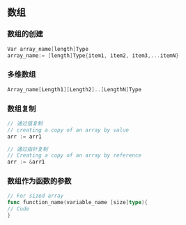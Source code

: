 
## 数组

### 数组的创建

```go
Var array_name[length]Type
array_name:= [length]Type{item1, item2, item3,...itemN}
```

### 多维数组

```go
Array_name[Length1][Length2]..[LengthN]Type
```

### 数组复制

```go
// 通过值复制
// creating a copy of an array by value
arr := arr1

// 通过指针复制
// Creating a copy of an array by reference
arr := &arr1
```

### 数组作为函数的参数

```go
// For sized array
func function_name(variable_name [size]type){
// Code
}
```


